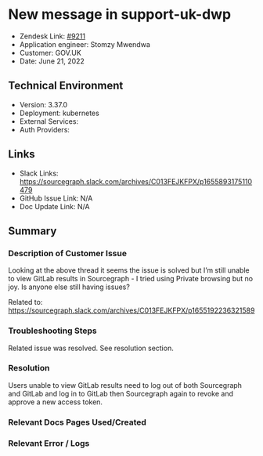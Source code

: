 # New message in support-uk-dwp <!-- Ticket Title  Hint: include keywords to make it searchable -->

- Zendesk Link: [#9211](https://sourcegraph.zendesk.com/agent/tickets/9211)
- Application engineer: Stomzy Mwendwa
- Customer: GOV.UK <!-- Redact if this contains personally identifying information -->
- Date: June 21, 2022

<!-- Data populated from integration, speak to Ben Gordon or Michael Bali if not working -->
<!-- During Internal team trial, fill missing data manually (we are waiting for all data to sync) -->

## Technical Environment
- Version: 3.37.0​
- Deployment: kubernetes
- External Services:
- Auth Providers:


## Links
<!-- Data for application engineer manual entry -->
- Slack Links: https://sourcegraph.slack.com/archives/C013FEJKFPX/p1655893175110479 
- GitHub Issue Link: N/A
- Doc Update Link: N/A

## Summary
### Description of Customer Issue
Looking at the above thread it seems the issue is solved but I’m still unable to view GitLab results in Sourcegraph - I tried using Private browsing but no joy. Is anyone else still having issues?

Related to: https://sourcegraph.slack.com/archives/C013FEJKFPX/p1655192236321589 

### Troubleshooting Steps
Related issue was resolved. See resolution section.
### Resolution
Users unable to view GitLab results need to log out of both Sourcegraph and GitLab and log in to GitLab then Sourcegraph again to revoke and approve a new access token.
### Relevant Docs Pages Used/Created

### Relevant Error / Logs
<!-- Please redact keys, tokens, and personal identifying information -->
